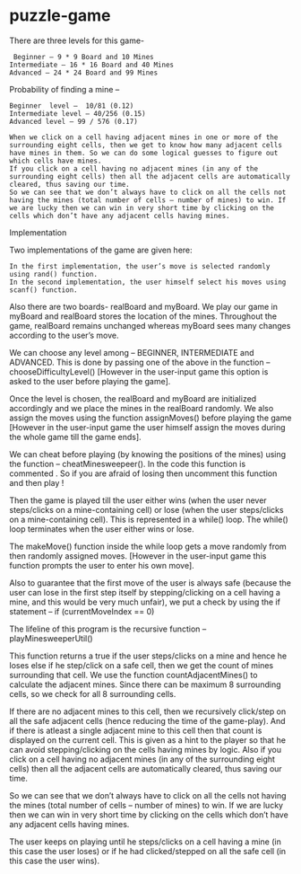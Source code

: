 # puzzle-game
There are three levels for this game-

     Beginner – 9 * 9 Board and 10 Mines
    Intermediate – 16 * 16 Board and 40 Mines
    Advanced – 24 * 24 Board and 99 Mines

Probability of finding a mine –

    Beginner  level –  10/81 (0.12)
    Intermediate level – 40/256 (0.15)
    Advanced level – 99 / 576 (0.17)

    When we click on a cell having adjacent mines in one or more of the surrounding eight cells, then we get to know how many adjacent cells have mines in them. So we can do some logical guesses to figure out which cells have mines.
    If you click on a cell having no adjacent mines (in any of the surrounding eight cells) then all the adjacent cells are automatically cleared, thus saving our time.
    So we can see that we don’t always have to click on all the cells not having the mines (total number of cells – number of mines) to win. If we are lucky then we can win in very short time by clicking on the cells which don’t have any adjacent cells having mines.

Implementation

Two implementations of the game are given here:

    In the first implementation, the user’s move is selected randomly using rand() function.
    In the second implementation, the user himself select his moves using scanf() function.

Also there are two boards- realBoard and myBoard. We play our game in myBoard and realBoard stores the location of the mines. Throughout the game, realBoard remains unchanged whereas myBoard sees many changes according to the user’s move.

We can choose any level among – BEGINNER, INTERMEDIATE and ADVANCED. This is done by passing one of the above in the function – chooseDifficultyLevel() [However in the user-input game this option is asked to the user before playing the game].

Once the level is chosen, the realBoard and myBoard are initialized accordingly and we place the mines in the realBoard randomly. We also assign the moves using the function assignMoves() before playing the game [However in the user-input game the user himself assign the moves during the whole game till the game ends].

We can cheat before playing (by knowing the positions of the mines) using the function – cheatMinesweepeer(). In the code this function is commented . So if you are afraid of losing then uncomment this function and then play !

Then the game is played till the user either wins (when the user never steps/clicks on a mine-containing cell) or lose (when the user steps/clicks on a mine-containing cell). This is represented in a while() loop. The while() loop terminates when the user either wins or lose.

The makeMove() function inside the while loop gets a move randomly from then randomly assigned moves. [However in the user-input game this function prompts the user to enter his own move].

Also to guarantee that the first move of the user is always safe (because the user can lose in the first step itself by stepping/clicking on a cell having a mine, and this would be very much unfair), we put a check by using the if statement – if (currentMoveIndex == 0)

The lifeline of this program is the recursive function – playMinesweeperUtil()

This function returns a true if the user steps/clicks on a mine and hence he loses else if he step/click on a safe cell, then we get the count of mines surrounding that cell. We use the function countAdjacentMines() to calculate the adjacent mines. Since there can be maximum 8 surrounding cells, so we check for all 8 surrounding cells.

If there are no adjacent mines to this cell, then we recursively click/step on all the safe adjacent cells (hence reducing the time of the game-play). And if there is atleast a single adjacent mine to this cell then that count is displayed on the current cell. This is given as a hint to the player so that he can avoid stepping/clicking on the cells having mines by logic.
Also if you click on a cell having no adjacent mines (in any of the surrounding eight cells) then all the adjacent cells are automatically cleared, thus saving our time.

So we can see that we don’t always have to click on all the cells not having the mines (total number of cells – number of mines) to win. If we are lucky then we can win in very short time by clicking on the cells which don’t have any adjacent cells having mines.

The user keeps on playing until he steps/clicks on a cell having a mine (in this case the user loses) or if he had clicked/stepped on all the safe cell (in this case the user wins).
